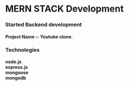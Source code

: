 # MERN STACK Development

<h3>Started Backend development</h3> 
<h4>Project Name :- Youtube clone.</h4>
<h3>Technologies</h3>
<h4>
    node.js <br>
    express.js <br>
    mongoose <br>
    mongodb

</h4>

